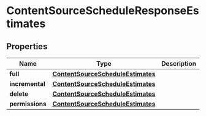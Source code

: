 # ContentSourceScheduleResponseEstimates

## Properties
Name | Type | Description | Notes
------------ | ------------- | ------------- | -------------
**full** | [**ContentSourceScheduleEstimates**](ContentSourceScheduleEstimates.md) |  |  [optional]
**incremental** | [**ContentSourceScheduleEstimates**](ContentSourceScheduleEstimates.md) |  |  [optional]
**delete** | [**ContentSourceScheduleEstimates**](ContentSourceScheduleEstimates.md) |  |  [optional]
**permissions** | [**ContentSourceScheduleEstimates**](ContentSourceScheduleEstimates.md) |  |  [optional]
